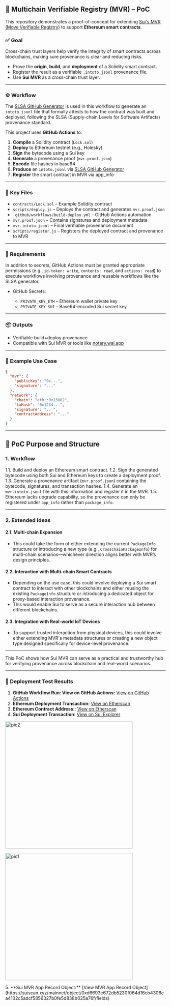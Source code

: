 ## 🧚 Multichain Verifiable Registry (MVR) – PoC

This repository demonstrates a proof-of-concept for extending [Sui's MVR (Move Verifiable Registry)](https://github.com/MystenLabs/mvr) to support **Ethereum smart contracts**.

### ✅ Goal

Cross-chain trust layers help verify the integrity of smart contracts across blockchains, making sure provenance is clear and reducing risks.

* Prove the **origin**, **build**, and **deployment** of a Solidity smart contract.
* Register the result as a verifiable `.intoto.jsonl` provenance file.
* Use **Sui MVR** as a cross-chain trust layer.

---

### ⚙️ Workflow

The [SLSA GitHub Generator](https://github.com/slsa-framework/slsa-github-generator) is used in this workflow to generate an `intoto.jsonl` file that formally attests to how the contract was built and deployed, following the SLSA (Supply-chain Levels for Software Artifacts) provenance standard.

This project uses **GitHub Actions** to:

1. **Compile** a Solidity contract (`Lock.sol`)
2. **Deploy** to Ethereum testnet (e.g., Holesky)
3. **Sign** the bytecode using a Sui key
4. **Generate** a provenance proof (`mvr.proof.json`)
5. **Encode** file hashes in base64
6. **Produce** an `intoto.jsonl` via [SLSA GitHub Generator](https://github.com/slsa-framework/slsa-github-generator)
7. **Register** the smart contract in MVR via app\_info

---

### 📁 Key Files

* `contracts/Lock.sol` – Example Solidity contract
* `scripts/deploy.js` – Deploys the contract and generates `mvr.proof.json`
* `.github/workflows/build-deploy.yml` – GitHub Actions automation
* `mvr.proof.json` – Contains signatures and deployment metadata
* `mvr.intoto.jsonl` – Final verifiable provenance document
* `scripts/register.js` – Registers the deployed contract and provenance to MVR

---

### 🔐 Requirements

In addition to secrets, GitHub Actions must be granted appropriate permissions (e.g., `id-token: write`, `contents: read`, and `actions: read`) to execute workflows involving provenance and reusable workflows like the SLSA generator.

* GitHub Secrets:

  * `PRIVATE_KEY_ETH` – Ethereum wallet private key
  * `PRIVATE_KEY_SUI` – Base64-encoded Sui secret key

---

### 📦 Outputs

* Verifiable build+deploy provenance
* Compatible with Sui MVR or tools like [notary.wal.app](https://notary.wal.app)

---

### 🦪 Example Use Case

```json
{
  "mvr": {
    "publicKey": "0x...",
    "signature": "..."
  },
  "network": {
    "chain": "eth::0x13882",
    "txHash": "0x1234...",
    "signature": "...",
    "contractAddress": "..."
  }
}
```

---

## 🚀 PoC Purpose and Structure

### 1. Workflow

  1.1. Build and deploy an Ethereum smart contract.
  1.2. Sign the generated bytecode using both Sui and Ethereum keys to create a deployment proof.
  1.3. Generate a provenance artifact (`mvr.proof.json`) containing the bytecode, signatures, and transaction hashes.
  1.4. Generate an `mvr.intoto.jsonl` file with this information and register it in the MVR.
  1.5. Ethereum lacks upgrade capability, so the provenance can only be registered under `app_info` rather than `package_info`.

---

### 2. Extended Ideas

#### 2.1. Multi-chain Expansion

* This could take the form of either extending the current `PackageInfo` structure or introducing a new type (e.g., `CrossChainPackageInfo`) for multi-chain scenarios—whichever direction aligns better with MVR’s design principles.

#### 2.2. Interaction with Multi-chain Smart Contracts

* Depending on the use case, this could involve deploying a Sui smart contract to interact with other blockchains and either reusing the existing `PackageInfo` structure or introducing a dedicated object for proxy-based interaction provenance.
* This would enable Sui to serve as a secure interaction hub between different blockchains.

#### 2.3. Integration with Real-world IoT Devices

* To support trusted interaction from physical devices, this could involve either extending MVR's metadata structures or creating a new object type designed specifically for device-level provenance.

---

This PoC shows how Sui MVR can serve as a practical and trustworthy hub for verifying provenance across blockchain and real-world scenarios.

---

### 🔗 Deployment Test Results

1. **GitHub Workflow Run: View on GitHub Actions:** [View on GitHub Actions](https://github.com/zktx-io/multichain-mvr-poc/actions/runs/15723947452)
2. **Ethereum Deployment Transaction:** [View on Etherscan](https://holesky.etherscan.io/tx/0x0d3a0dd673048eeb444be94760657cdac0095a128180dc4fcdde4130c4a885d0)
3. **Ethereum Contract Address:**: [View on Etherscan](https://holesky.etherscan.io/address/0x4df9f24ae3116787df90befe89a69fb39662e86f)
4. **Sui Deployment Transaction:** [View on Sui Explorer](https://suiscan.xyz/mainnet/tx/6quYPRJdgrJvbKj98P5UeYffrMvv7JpBJyPvHN6Pouf4)
<p>
  <img src="images/fig1.png" width="400" alt="pic2">
</p>
<p>
  <img src="images/fig2.png" width="400" alt="pic1">
</p>
5. **Sui MVR App Record Object:** [View MVR App Record Object](https://suiscan.xyz/mainnet/object/0xd6693e672db5230f064d16cb4306ca4102c5adcf5856327b0fe5d838b025a76f/fields)
